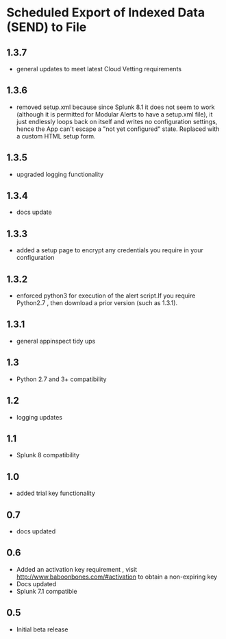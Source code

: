 # Scheduled Export of Indexed Data (SEND) to File

1.3.7
-----
* general updates to meet latest Cloud Vetting requirements

1.3.6
-----
* removed setup.xml because since Splunk 8.1 it does not seem to work (although it is permitted for Modular Alerts to have a setup.xml file), it just endlessly loops back on itself and writes no configuration settings, hence the App can't escape a "not yet configured" state. Replaced with a custom HTML setup form.

1.3.5
-----
* upgraded logging functionality

1.3.4
-----
* docs update

1.3.3
-----
* added a setup page to encrypt any credentials you require in your configuration

1.3.2
-----
* enforced python3 for execution of the alert script.If you require Python2.7 , then download a prior version (such as 1.3.1).

1.3.1
-----
* general appinspect tidy ups

1.3
-----
* Python 2.7 and 3+ compatibility

1.2
-----
* logging updates

1.1
-----
* Splunk 8 compatibility

1.0
-----
* added trial key functionality

0.7
-----
* docs updated

0.6
-----
* Added an activation key requirement , visit http://www.baboonbones.com/#activation to obtain a non-expiring key
* Docs updated
* Splunk 7.1 compatible


0.5
-----
* Initial beta release
